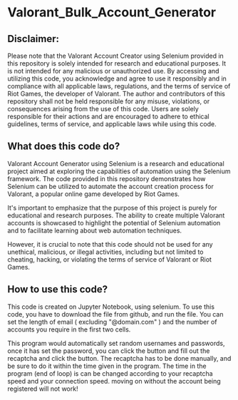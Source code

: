 # Valorant_Bulk_Account_Generator

## Disclaimer: 
Please note that the Valorant Account Creator using Selenium provided in this repository is solely intended for research and educational purposes. It is not intended for any malicious or unauthorized use. By accessing and utilizing this code, you acknowledge and agree to use it responsibly and in compliance with all applicable laws, regulations, and the terms of service of Riot Games, the developer of Valorant.
The author and contributors of this repository shall not be held responsible for any misuse, violations, or consequences arising from the use of this code. Users are solely responsible for their actions and are encouraged to adhere to ethical guidelines, terms of service, and applicable laws while using this code.


## What does this code do?
Valorant Account Generator using Selenium is a research and educational project aimed at exploring the capabilities of automation using the Selenium framework. The code provided in this repository demonstrates how Selenium can be utilized to automate the account creation process for Valorant, a popular online game developed by Riot Games.

It's important to emphasize that the purpose of this project is purely for educational and research purposes. The ability to create multiple Valorant accounts is showcased to highlight the potential of Selenium automation and to facilitate learning about web automation techniques.

However, it is crucial to note that this code should not be used for any unethical, malicious, or illegal activities, including but not limited to cheating, hacking, or violating the terms of service of Valorant or Riot Games.  

## How to use this code?
This code is created on Jupyter Notebook, using selenium.
To use this code, you have to download the file from github, and run the file. 
You can set the length of email ( excluding "@domain.com" ) and the number of accounts you require in the first two cells. 

This program would automatically set random usernames and passwords, once it has set the password, you can click the button and fill out the recaptcha and click the button. 
The recaptcha has to be done manually, and be sure to do it within the time given in the program. The time in the program (end of loop) is can be changed according to your recaptcha speed and your connection speed.
moving on without the account being registered will not work!
